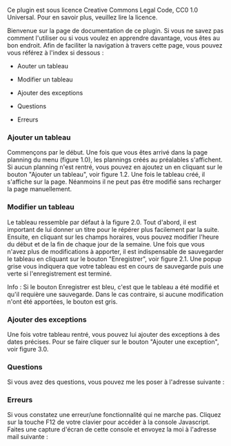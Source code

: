 Ce plugin est sous licence Creative Commons Legal Code, CC0 1.0 Universal. Pour en savoir plus, veuillez lire la licence. 

Bienvenue sur la page de documentation de ce plugin. Si vous ne savez pas comment l'utiliser ou si vous voulez en apprendre davantage, vous êtes au bon endroit. Afin de faciliter la navigation à travers cette page, vous pouvez vous référez à l'index si dessous :

- Aouter un tableau 

-  Modifier un tableau

- Ajouter des exceptions

- Questions

- Erreurs 

### Ajouter un tableau 

Commençons par le début. Une fois que vous êtes arrivé dans la page planning du menu (figure 1.0), les plannings créés au préalables s'affichent. Si aucun planning n'est rentré, vous pouvez en ajoutez un en cliquant sur le bouton "Ajouter un tableau", voir figure 1.2.  Une fois le tableau créé, il s'affiche sur la page. Néanmoins il ne peut pas être modifié sans recharger la page manuellement. 

### Modifier un tableau 

Le tableau ressemble par défaut à la figure 2.0. Tout d'abord, il est important de lui donner un titre pour le répérer plus facilement par la suite. Ensuite, en cliquant sur les champs horaires, vous pouvez modifier l'heure du début et de la fin de chaque jour de la semaine. Une fois que vous n'avez plus de modifications à apporter, il est indispensable de sauvegarder le tableau en cliquant sur le bouton "Enregistrer", voir figure 2.1. Une popup grise vous indiquera que votre tableau est en cours de sauvegarde puis une verte si l'enregistrement est terminé. 

Info : Si le bouton Enregistrer est bleu, c'est que le tableau a été modifié et qu'il requière une sauvegarde. Dans le cas contraire, si aucune modification n'ont été apportées, le bouton est gris.

### Ajouter des exceptions 

Une fois votre tableau rentré, vous pouvez lui ajouter des exceptions à des dates précises. Pour se faire cliquer sur le bouton "Ajouter une exception", voir figure 3.0. 

### Questions 

Si vous avez des questions, vous pouvez me les poser à l'adresse suivante : 

### Erreurs 

Si vous constatez une erreur/une fonctionnalité qui ne marche pas. Cliquez sur la touche F12 de votre clavier pour accéder à la console Javascript. Faites une capture d'écran de cette console et envoyez la moi à l'adresse mail suivante :

